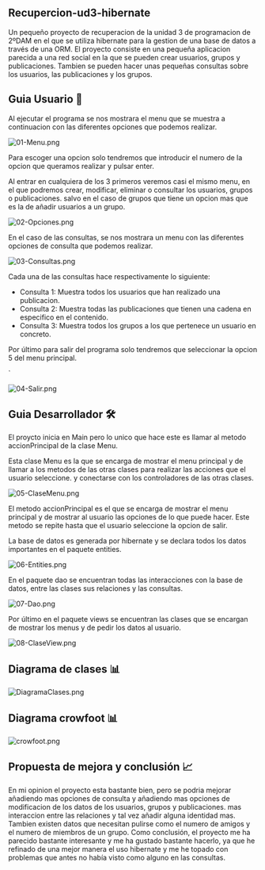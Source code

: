 ## Recupercion-ud3-hibernate
Un pequeño proyecto de recuperacion de la unidad 3 de programacion de 2ºDAM en el que se utiliza hibernate para la gestion de una base de datos a través de una ORM. 
El proyecto consiste en una pequeña aplicacion parecida a una red social en la que se pueden crear usuarios, grupos y publicaciones. Tambien se pueden hacer unas pequeñas consultas sobre los usuarios, las publicaciones y los grupos.

## Guia Usuario 👥
Al ejecutar el programa se nos mostrara el menu que se muestra a continuacion con las diferentes opciones que podemos realizar.

![01-Menu.png](src/main/resources/img/01-Menu.png)

Para escoger una opcion solo tendremos que introducir el numero de la opcion que queramos realizar y pulsar enter.

Al entrar en cualquiera de los 3 primeros veremos casi el mismo menu, en el que podremos crear, modificar, eliminar o consultar los usuarios, grupos o publicaciones.
salvo en el caso de grupos que tiene un opcion mas que es la de añadir usuarios a un grupo.

![02-Opciones.png](src/main/resources/img/02-Opciones.png)

En el caso de las consultas, se nos mostrara un menu con las diferentes opciones de consulta que podemos realizar.

![03-Consultas.png](src/main/resources/img/03-Consultas.png)

Cada una de las consultas hace respectivamente lo siguiente:
- Consulta 1: Muestra todos los usuarios que han realizado una publicacion.
- Consulta 2: Muestra todas las publicaciones que tienen una cadena en especifico en el contenido.
- Consulta 3: Muestra todos los grupos a los que pertenece un usuario en concreto.

Por último para salir del programa solo tendremos que seleccionar la opcion 5 del menu principal.

`

![04-Salir.png](src/main/resources/img/04-Salir.png)

## Guia Desarrollador 🛠

El proycto inicia en Main pero lo unico que hace este es llamar al metodo accionPrincipal de la clase Menu.

Esta clase Menu es la que se encarga de mostrar el menu principal y de llamar a los metodos de las otras clases para realizar las acciones que el usuario seleccione.
y conectarse con los controladores de las otras clases.

![05-ClaseMenu.png](src/main/resources/img/05-ClaseMenu.png)

El metodo accionPrincipal es el que se encarga de mostrar el menu principal y de mostrar al usuario las opciones de lo que puede hacer. Este metodo se repite hasta que el usuario seleccione la opcion de salir.

La base de datos es generada por hibernate y se declara todos los datos importantes en el paquete entities.

![06-Entities.png](src/main/resources/img/06-Entities.png)

En el paquete dao se encuentran todas las interacciones con la base de datos, entre las clases sus relaciones y las consultas.

![07-Dao.png](src/main/resources/img/07-Dao.png)

Por último en el paquete views se encuentran las clases que se encargan de mostrar los menus y de pedir los datos al usuario.

![08-ClaseView.png](src/main/resources/img/08-ClaseView.png)


## Diagrama de clases 📊

![DiagramaClases.png](src/main/resources/img/DiagramaClases.png)


## Diagrama crowfoot 📊

![crowfoot.png](src/main/resources/img/crowfoot.png)

## Propuesta de mejora y conclusión 📈

En mi opinion el proyecto esta bastante bien, pero se podria mejorar añadiendo mas opciones de consulta y añadiendo mas opciones de modificacion de los datos de los usuarios, grupos y publicaciones.
mas interaccion entre las relaciones y tal vez añadir alguna identidad mas. Tambien existen datos que necesitan pulirse como el
numero de amigos y el numero de miembros de un grupo.
Como conclusión, el proyecto me ha parecido bastante interesante y me ha gustado bastante hacerlo, ya que he refinado de una mejor manera el uso hibernate y me he topado con problemas que antes no había visto como alguno en las consultas.

```java
